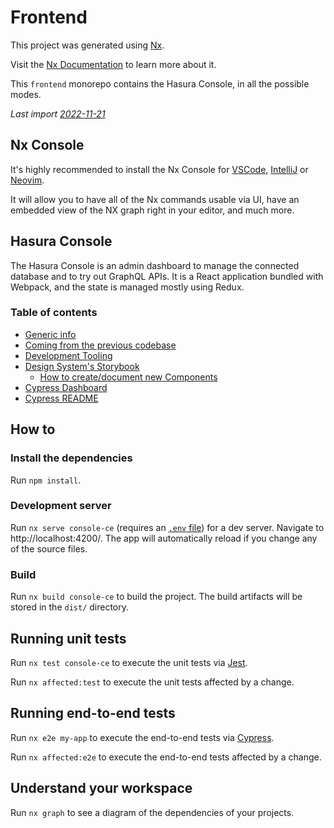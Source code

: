 # Frontend

This project was generated using [Nx](https://nx.dev).

Visit the [Nx Documentation](https://nx.dev) to learn more about it.

This `frontend` monorepo contains the Hasura Console, in all the possible modes.


*Last import [2022-11-21](https://github.com/hasura/graphql-engine-mono/tree/a32ce3f167eb6bb5c48645a614288c043c252d26)*

## Nx Console

It's highly recommended to install the Nx Console for [VSCode](https://marketplace.visualstudio.com/items?itemName=nrwl.angular-console), [IntelliJ](https://plugins.jetbrains.com/plugin/15101-nx-console-idea) or [Neovim](https://github.com/Equilibris/nx.nvim).

It will allow you to have all of the Nx commands usable via UI, have an embedded view of the NX graph right in your editor, and much more.

## Hasura Console

The Hasura Console is an admin dashboard to manage the connected database and to try out GraphQL APIs. It is a React application bundled with Webpack, and the state is managed mostly using Redux.

### Table of contents

- [Generic info](./docs/generic-info.md)
- [Coming from the previous codebase](./docs/from-previous-console.md)
- [Development Tooling](https://main--614d7904644d03004addd43b.chromatic.com/?path=/story/dev-tooling--page)
- [Design System's Storybook](https://main--614d7904644d03004addd43b.chromatic.com)
  - [How to create/document new Components](./libs/console/legacy-ce/src/lib/docs/dev/ComponentDoc.stories.mdx)
- [Cypress Dashboard](https://dashboard.cypress.io/projects/5yiuic)
- [Cypress README](./cypress/README.md)

## How to

### Install the dependencies

Run `npm install`.

### Development server

Run `nx serve console-ce` (requires an [`.env` file](./docs/generic-info.md#set-up-env-file)) for a dev server. Navigate to http://localhost:4200/. The app will automatically reload if you change any of the source files.

### Build

Run `nx build console-ce` to build the project. The build artifacts will be stored in the `dist/` directory.

## Running unit tests

Run `nx test console-ce` to execute the unit tests via [Jest](https://jestjs.io).

Run `nx affected:test` to execute the unit tests affected by a change.

## Running end-to-end tests

Run `nx e2e my-app` to execute the end-to-end tests via [Cypress](https://www.cypress.io).

Run `nx affected:e2e` to execute the end-to-end tests affected by a change.

## Understand your workspace

Run `nx graph` to see a diagram of the dependencies of your projects.
